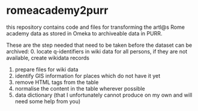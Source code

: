 # romeacademy2purr
this repository contains code and files for transforming the artl@s Rome academy data as stored in Omeka to archiveable data in PURR. 


These are the step needed that need to be taken before the dataset can
be archived: 
0. locate q-identifiers in wiki data for all persons, if they are not available, create wikidata records 
1. prepare files for wiki data
2. identify GIS information for places which do not have it yet
3. remove HTML tags from the table
4. normalise the content in the table wherever possible 
5. data dictionary (that I unfortunately cannot produce on my own and
will need some help from you) 
